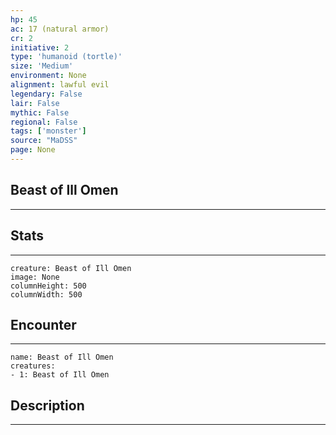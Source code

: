 ```yaml
---
hp: 45
ac: 17 (natural armor)
cr: 2
initiative: 2
type: 'humanoid (tortle)'    
size: 'Medium'
environment: None
alignment: lawful evil
legendary: False
lair: False
mythic: False
regional: False
tags: ['monster']
source: "MaDSS"
page: None
---
```


## Beast of Ill Omen
---



## Stats
---

```statblock
creature: Beast of Ill Omen
image: None
columnHeight: 500
columnWidth: 500
```

## Encounter
---

```encounter-table
name: Beast of Ill Omen
creatures:
- 1: Beast of Ill Omen
```

## Description
---




